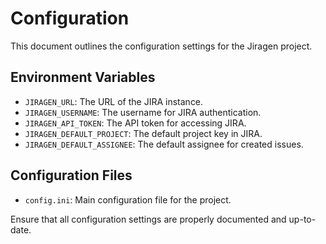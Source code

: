 # Configuration

This document outlines the configuration settings for the Jiragen project.

## Environment Variables

- `JIRAGEN_URL`: The URL of the JIRA instance.
- `JIRAGEN_USERNAME`: The username for JIRA authentication.
- `JIRAGEN_API_TOKEN`: The API token for accessing JIRA.
- `JIRAGEN_DEFAULT_PROJECT`: The default project key in JIRA.
- `JIRAGEN_DEFAULT_ASSIGNEE`: The default assignee for created issues.

## Configuration Files

- `config.ini`: Main configuration file for the project.

Ensure that all configuration settings are properly documented and up-to-date.
